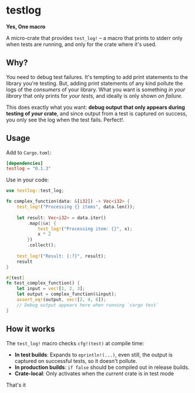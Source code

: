 # testlog

**Yes, One macro**

A micro-crate that provides `test_log!` – a macro that prints to stderr only when tests are running, and only for the crate where it's used.

## Why?

You need to debug test failures. It's tempting to add print statements to the
library you're testing.  But, adding print statements of any kind pollute the
logs of the _consumers_ of your library. What you want is something _in your
library_ that only prints for _your tests_, and ideally is only shown _on failure_.

This does exactly what you want: **debug output that only appears during
testing of _your_ crate**, and since output from a test is captured on success,
you only see the log when the test fails. Perfect!.

## Usage

Add to `Cargo.toml`:
```toml
[dependencies]
testlog = "0.1.3"
```

Use in your code:
```rust
use testlog::test_log;

fn complex_function(data: &[i32]) -> Vec<i32> {
    test_log!("Processing {} items", data.len());
    
    let result: Vec<i32> = data.iter()
        .map(|&x| {
            test_log!("Processing item: {}", x);
            x * 2
        })
        .collect();
        
    test_log!("Result: {:?}", result);
    result
}

#[test]
fn test_complex_function() {
    let input = vec![1, 2, 3];
    let output = complex_function(&input);
    assert_eq!(output, vec![2, 4, 6]);
    // Debug output appears here when running `cargo test`
}
```

## How it works

The `test_log!` macro checks `cfg!(test)` at compile time:
- **In test builds**: Expands to `eprintln!(...)`, even still, the output is captured on successful tests, so it doesn't pollute. 
- **In production builds**: `if false` should be compiled out in release builds.
- **Crate-local**: Only activates when the *current* crate is in test mode

That's it

